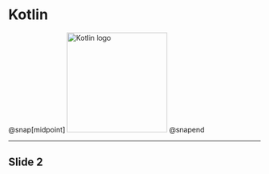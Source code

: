 # Kotlin

@snap[midpoint]
<img src="presentation/assets/images/kotlin_logo.png" width="200" height="200" alt="Kotlin logo"/>
@snapend

---
## Slide 2